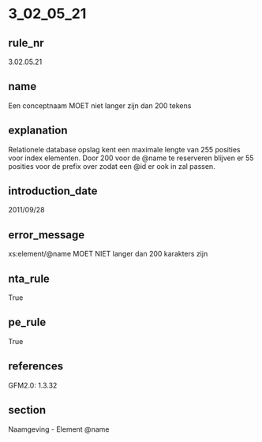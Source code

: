 # 3_02_05_21

## rule_nr
3.02.05.21

## name
Een conceptnaam MOET niet langer zijn dan 200 tekens

## explanation
Relationele database opslag kent een maximale lengte van 255 posities voor index elementen. Door 200 voor de @name te reserveren blijven er 55 posities voor de prefix over zodat een @id er ook in zal passen.

## introduction_date
2011/09/28

## error_message
xs:element/@name MOET NIET langer dan 200 karakters zijn

## nta_rule
True

## pe_rule
True

## references
GFM2.0: 1.3.32

## section
Naamgeving - Element @name


